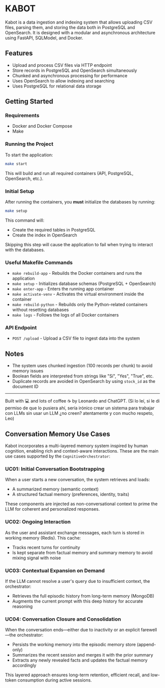 

# KABOT

Kabot is a data ingestion and indexing system that allows uploading CSV files, parsing them, and storing the data both in PostgreSQL and OpenSearch. It is designed with a modular and asynchronous architecture using FastAPI, SQLModel, and Docker.

## Features

- Upload and process CSV files via HTTP endpoint
- Store records in PostgreSQL and OpenSearch simultaneously
- Chunked and asynchronous processing for performance
- Uses OpenSearch to allow indexing and searching
- Uses PostgreSQL for relational data storage

## Getting Started

### Requirements

- Docker and Docker Compose
- Make

### Running the Project

To start the application:

```bash
make start
```

This will build and run all required containers (API, PostgreSQL, OpenSearch, etc.).

### Initial Setup

After running the containers, you **must** initialize the databases by running:

```bash
make setup
```

This command will:

- Create the required tables in PostgreSQL
- Create the index in OpenSearch

Skipping this step will cause the application to fail when trying to interact with the databases.

### Useful Makefile Commands

- `make rebuild-app` - Rebuilds the Docker containers and runs the application
- `make setup` - Initializes database schemas (PostgreSQL + OpenSearch)
- `make enter-app` - Enters the running app container
- `make activate-venv` - Activates the virtual environment inside the container
- `make rebuild-python` - Rebuilds only the Python-related containers without resetting databases
- `make logs` - Follows the logs of all Docker containers

### API Endpoint

- `POST /upload` - Upload a CSV file to ingest data into the system

## Notes

- The system uses chunked ingestion (100 records per chunk) to avoid memory issues
- Boolean fields are interpreted from strings like "Sí", "Yes", "True", etc.
- Duplicate records are avoided in OpenSearch by using `stock_id` as the document ID

---

Built with 💻 and lots of coffee ☕️ by Leonardo and ChatGPT.
(Si lo leí, si le di permiso de que lo pusiera ahí, sería irónico crear un sistema para trabajar con LLMs sin usar un LLM ¿no creen? atentamente y con mucho respeto, Leo)


## Conversation Memory Use Cases

Kabot incorporates a multi-layered memory system inspired by human cognition, enabling rich and context-aware interactions. These are the main use cases supported by the `CognitiveOrchestrator`:

### UC01: Initial Conversation Bootstrapping
When a user starts a new conversation, the system retrieves and loads:
- A summarized memory (semantic context)
- A structured factual memory (preferences, identity, traits)

These components are injected as non-conversational context to prime the LLM for coherent and personalized responses.

### UC02: Ongoing Interaction
As the user and assistant exchange messages, each turn is stored in working memory (Redis). This cache:
- Tracks recent turns for continuity
- Is kept separate from factual memory and summary memory to avoid mixing signal with noise

### UC03: Contextual Expansion on Demand
If the LLM cannot resolve a user's query due to insufficient context, the orchestrator:
- Retrieves the full episodic history from long-term memory (MongoDB)
- Augments the current prompt with this deep history for accurate reasoning

### UC04: Conversation Closure and Consolidation
When the conversation ends—either due to inactivity or an explicit farewell—the orchestrator:
- Persists the working memory into the episodic memory store (append-only)
- Summarizes the recent session and merges it with the prior summary
- Extracts any newly revealed facts and updates the factual memory accordingly

This layered approach ensures long-term retention, efficient recall, and low-token consumption during active sessions.